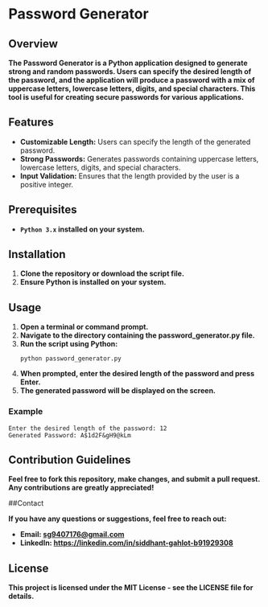 # Password Generator

## Overview

**The Password Generator is a Python application designed to generate strong and random passwords. Users can specify the desired length of the password, and the application will produce a password with a mix of uppercase letters, lowercase letters, digits, and special characters. This tool is useful for creating secure passwords for various applications.**

## Features
- **Customizable Length:** Users can specify the length of the generated password.
- **Strong Passwords:** Generates passwords containing uppercase letters, lowercase letters, digits, and special characters.
- **Input Validation:** Ensures that the length provided by the user is a positive integer.

## Prerequisites
- **`Python 3.x` installed on your system.**

## Installation
1. **Clone the repository or download the script file.**
2. **Ensure Python is installed on your system.**

## Usage
1. **Open a terminal or command prompt.**
2. **Navigate to the directory containing the password_generator.py file.**
3. **Run the script using Python:**
   ```
   python password_generator.py
4. **When prompted, enter the desired length of the password and press Enter.**
5. **The generated password will be displayed on the screen.**

### Example
  
    Enter the desired length of the password: 12
    Generated Password: A$1d2F&gH9@kLm

## Contribution Guidelines

**Feel free to fork this repository, make changes, and submit a pull request. Any contributions are greatly appreciated!**

##Contact

**If you have any questions or suggestions, feel free to reach out:**

- **Email: sg9407176@gmail.com**
- **LinkedIn: https://linkedin.com/in/siddhant-gahlot-b91929308**

## License

**This project is licensed under the MIT License - see the LICENSE file for details.**

